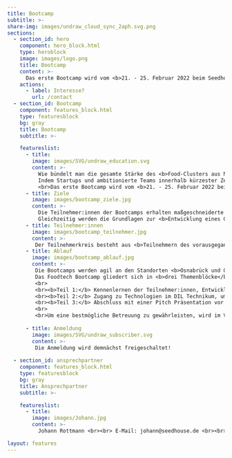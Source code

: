 ```yaml
---
title: Bootcamp
subtitle: >-
share-img: images/undraw_cloud_sync_2aph.svg.png
sections:
  - section_id: hero
    component: hero_block.html
    type: heroblock
    image: images/logo.png
    title: Bootcamp
    content: >-
      Das erste Bootcamp wird vom <b>21. - 25. Februar 2022 beim Seedhouse in Osnabrück und DIL in Quakenbrück</b> stattfinden.
    actions:
      - label: Interesse?
        url: /contact
  - section_id: Bootcamp
    component: features_block.html
    type: featuresblock
    bg: gray
    title: Bootcamp
    subtitle: >-

    featureslist:
      - title:
        image: images/SVG/undraw_education.svg
        content: >-
          Wie bündelt man die gesamte Stärke des <b>Food-Clusters aus Niedersachsen</b> in einer Woche? 
          Indem Startups und ambitionierte Teams innerhalb kürzester Zeit <b>Zugang zur hochtechnologischen Infrastruktur</b> und zum <b>Know-How</b> des Deutschen Instituts für Lebensmitteltechnik erhalten und von den Startup-Erfahrungen und dem Netzwerk des Seedhouse und der darum versammelten 32 Unternehmen aus der gesamten Lebernsmittelwertschöpfungskette profitieren.
          <br>Das erste Bootcamp wird vom <b>21. - 25. Februar 2022 beim Seedhouse in Osnabrück und DIL in Quakenbrück</b> stattfinden.
      - title: Ziele
        image: images/bootcamp_ziele.jpg
        content: >-
          Die Teilnehmer:innen der Bootcamps erhalten maßgeschneiderte und individualisierte Angebote, die es ermöglichen, <b>bestehende technologische Ansätze weiterzuentwickeln und zu validieren.</b> 
          Gleichzeitig werden die Grundlagen zur <b>Entwicklung eines Geschäftsmodells und zur Kommerzialisierung der Idee</b> vermittelt. Alle Teilnehmer:innen werden im Nachgang des Bootcamps durch das Seedhouse und durch das DIL betreut. Angestrebt wird hierbei die <b>konstante Vernetzung der Teilnehmer:innen</b> mit dem Ziel der Gründung oder Ansiedlung in <b>Niedersachsen</b>.
      - title: Teilnehmer:innen
        image: images/bootcamp_teilnehmer.jpg
        content: >-
         Der Teilnehmerkreis besteht aus <b>Teilnehmern des vorausgegangenen Hackathons</b> sowie <b>Startups in der Seed-Phase</b>, die Ideen/Prototypen für technologische / prozessuale Innovationen im Lebensmittelsektor mitbringen. Teams, die noch nicht richtig gestartet sind und Teams, die bereits erfolgreich am Markt etabliert sind, sollen nur in Ausnahmefällen berücksichtigt werden. Die Teams sollen aus <b>Niedersachsen</b> kommen oder möchten sich langfristig in Niedersachsen ansiedeln. ​
      - title: Ablauf
        image: images/bootcamp_ablauf.jpg
        content: >-
         Die Bootcamps werden agil an den Standorten <b>Osnabrück und Quakenbrück</b> durchgeführt.
         Das Foodtech Bootcamp gliedert sich in <b>drei Themenblöcke</b>:
         <br>
         <br><b>Teil 1:</b> Kennenlernen der Teilnehmer:innen, Entwicklung der Geschäftsidee unter anderem mit 1:1 Beratungen durch Experten:innen und Trainings zu Rhetorik und Story Telling 
         <br><b>Teil 2:</b> Zugang zu Technologien im DIL Technikum, um eine Produktidee oder einen Prozess rund um das Lebensmittel zu testen, zu entwickeln oder zu optimieren
         <br><b>Teil 3:</b> Abschluss mit einer Pitch Präsentation vor potenziellen Kunden:innen, Lieferanten:innen und Geschäftspartnern:innen zur Geschäftsanbahnung
         <br>
         <br>Um eine bestmögliche Betreuung zu gewährleisten, wird im Vorfeld des Bootcamps eine Befragung durchgeführt, auf dessen Grundlage <b>ein individualisiertes Programm für das jeweilige Startup</b> ausgerichtet wird. So werden die teilnehmenden Startups entweder verstärkt auf Produkt- oder auf Marktseite unterstützt.
    
      - title: Anmeldung
        image: images/SVG/undraw_subscriber.svg
        content: >-
         Die Anmeldung wird demnächst freigeschaltet!
        
  - section_id: ansprechpartner
    component: features_block.html
    type: featuresblock
    bg: gray
    title: Ansprechpartner
    subtitle: >-

    featureslist:
      - title: 
        image: images/Johann.jpg
        content: >-
          Johann Rottmann <br><br> E-Mail: johann@seedhouse.de <br><br> Tel.: Tel.: 0160 95453630

layout: features
---
```

